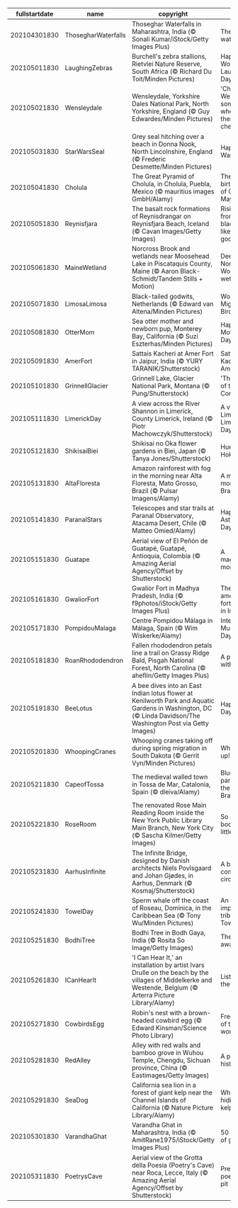 |fullstartdate|name|copyright|title|image|
|--|--|--|--|--|
202104301830|ThosegharWaterfalls|Thoseghar Waterfalls in Maharashtra, India (© Sonali Kumar/iStock/Getty Images Plus)|The roaring waterfalls…|![](/en-IN/2021/05/202104301830ThosegharWaterfalls.jpg)|
202105011830|LaughingZebras|Burchell's zebra stallions, Rietvlei Nature Reserve, South Africa (© Richard Du Toit/Minden Pictures)|Happy World Laughter Day|![](/en-IN/2021/05/202105011830LaughingZebras.jpg)|
202105021830|Wensleydale|Wensleydale, Yorkshire Dales National Park, North Yorkshire, England (© Guy Edwardes/Minden Pictures)|'Cheese! We'll go somewhere where there's cheese!'|![](/en-IN/2021/05/202105021830Wensleydale.jpg)|
202105031830|StarWarsSeal|Grey seal hitching over a beach in Donna Nook, North Lincolnshire, England (© Frederic Desmette/Minden Pictures)|Happy Star Wars Day!|![](/en-IN/2021/05/202105031830StarWarsSeal.jpg)|
202105041830|Cholula|The Great Pyramid of Cholula, in Cholula, Puebla, Mexico (© mauritius images GmbH/Alamy)|The birthplace of Cinco de Mayo|![](/en-IN/2021/05/202105041830Cholula.jpg)|
202105051830|Reynisfjara|The basalt rock formations of Reynisdrangar on Reynisfjara Beach, Iceland (© Cavan Images/Getty Images)|Rising up from the black sand like rock gods|![](/en-IN/2021/05/202105051830Reynisfjara.jpg)|
202105061830|MaineWetland|Norcross Brook and wetlands near Moosehead Lake in Piscataquis County, Maine (© Aaron Black-Schmidt/Tandem Stills + Motion)|Deep in the North Woods wetlands|![](/en-IN/2021/05/202105061830MaineWetland.jpg)|
202105071830|LimosaLimosa|Black-tailed godwits, Netherlands (© Edward van Altena/Minden Pictures)|World Migratory Bird Day|![](/en-IN/2021/05/202105071830LimosaLimosa.jpg)|
202105081830|OtterMom|Sea otter mother and newborn pup, Monterey Bay, California (© Suzi Eszterhas/Minden Pictures)|Happy Mother's Day!|![](/en-IN/2021/05/202105081830OtterMom.jpg)|
202105091830|AmerFort|Sattais Kacheri at Amer Fort in Jaipur, India (© YURY TARANIK/Shutterstock)|Sattais Kacheri in Amer Fort|![](/en-IN/2021/05/202105091830AmerFort.jpg)|
202105101830|GrinnellGlacier|Grinnell Lake, Glacier National Park, Montana (© Pung/Shutterstock)|'The Crown of the Continent'|![](/en-IN/2021/05/202105101830GrinnellGlacier.jpg)|
202105111830|LimerickDay|A view across the River Shannon in Limerick, County Limerick, Ireland (© Piotr Machowczyk/Shutterstock)|A visit to Limerick on Limerick Day|![](/en-IN/2021/05/202105111830LimerickDay.jpg)|
202105121830|ShikisaiBiei|Shikisai no Oka flower gardens in Biei, Japan (© Tanya Jones/Shutterstock)|Hues of Hokkaido|![](/en-IN/2021/05/202105121830ShikisaiBiei.jpg)|
202105131830|AltaFloresta|Amazon rainforest with fog in the morning near Alta Floresta, Mato Grosso, Brazil (© Pulsar Imagens/Alamy)|A misty morning in Brazil|![](/en-IN/2021/05/202105131830AltaFloresta.jpg)|
202105141830|ParanalStars|Telescopes and star trails at Paranal Observatory, Atacama Desert, Chile (© Matteo Omied/Alamy)|Happy Astronomy Day!|![](/en-IN/2021/05/202105141830ParanalStars.jpg)|
202105151830|Guatape|Aerial view of El Peñón de Guatapé, Guatapé, Antioquia, Colombia (© Amazing Aerial Agency/Offset by Shutterstock)|A magnificent monolith|![](/en-IN/2021/05/202105151830Guatape.jpg)|
202105161830|GwaliorFort|Gwalior Fort in Madhya Pradesh, India (© f9photos/iStock/Getty Images Plus)|The pearl amongst fortresses in India|![](/en-IN/2021/05/202105161830GwaliorFort.jpg)|
202105171830|PompidouMalaga|Centre Pompidou Málaga in Málaga, Spain (© Wim Wiskerke/Alamy)|International Museum Day|![](/en-IN/2021/05/202105171830PompidouMalaga.jpg)|
202105181830|RoanRhododendron|Fallen rhododendron petals line a trail on Grassy Ridge Bald, Pisgah National Forest, North Carolina (© aheflin/Getty Images Plus)|A path lain with petals|![](/en-IN/2021/05/202105181830RoanRhododendron.jpg)|
202105191830|BeeLotus|A bee dives into an East Indian lotus flower at Kenilworth Park and Aquatic Gardens in Washington, DC (© Linda Davidson/The Washington Post via Getty Images)|Happy Bee Day to you|![](/en-IN/2021/05/202105191830BeeLotus.jpg)|
202105201830|WhoopingCranes|Whooping cranes taking off during spring migration in South Dakota (© Gerrit Vyn/Minden Pictures)|Whoopin' it up!|![](/en-IN/2021/05/202105201830WhoopingCranes.jpg)|
202105211830|CapeofTossa|The medieval walled town in Tossa de Mar, Catalonia, Spain (© dleiva/Alamy)|Blue paradise on the Costa Brava|![](/en-IN/2021/05/202105211830CapeofTossa.jpg)|
202105221830|RoseRoom|The renovated Rose Main Reading Room inside the New York Public Library Main Branch, New York City (© Sascha Kilmer/Getty Images)|So many books, so little time|![](/en-IN/2021/05/202105221830RoseRoom.jpg)|
202105231830|AarhusInfinite|The Infinite Bridge, designed by Danish architects Niels Povlsgaard and Johan Gjødes, in Aarhus, Denmark (© Kosmaj/Shutterstock)|A bridge come full circle|![](/en-IN/2021/05/202105231830AarhusInfinite.jpg)|
202105241830|TowelDay|Sperm whale off the coast of Roseau, Dominica, in the Caribbean Sea (© Tony Wu/Minden Pictures)|An improbable tribute for Towel Day|![](/en-IN/2021/05/202105241830TowelDay.jpg)|
202105251830|BodhiTree|Bodhi Tree in Bodh Gaya, India (© Rosita So Image/Getty Images)|The tree of awakening|![](/en-IN/2021/05/202105251830BodhiTree.jpg)|
202105261830|ICanHearIt|'I Can Hear It,' an installation by artist Ivars Drulle on the beach by the villages of Middelkerke and Westende, Belgium (© Arterra Picture Library/Alamy)|Listening to the sea|![](/en-IN/2021/05/202105261830ICanHearIt.jpg)|
202105271830|CowbirdsEgg|Robin's nest with a brown-headed cowbird egg (© Edward Kinsman/Science Photo Library)|Freeloaders of the avian world|![](/en-IN/2021/05/202105271830CowbirdsEgg.jpg)|
202105281830|RedAlley|Alley with red walls and bamboo grove in Wuhou Temple, Chengdu, Sichuan province, China (© Eastimages/Getty Images)|A path into history|![](/en-IN/2021/05/202105281830RedAlley.jpg)|
202105291830|SeaDog|California sea lion in a forest of giant kelp near the Channel Islands of California (© Nature Picture Library/Alamy)|Who's hiding in the kelp?|![](/en-IN/2021/05/202105291830SeaDog.jpg)|
202105301830|VarandhaGhat|Varandha Ghat in Maharashtra, India (© AmitRane1975/iStock/Getty Images Plus)|50 shades of green…|![](/en-IN/2021/05/202105301830VarandhaGhat.jpg)|
202105311830|PoetrysCave|Aerial view of the Grotta della Poesia (Poetry's Cave) near Roca, Lecce, Italy (© Amazing Aerial Agency/Offset by Shutterstock)|Pretty poetic for a pit|![](/en-IN/2021/05/202105311830PoetrysCave.jpg)|
